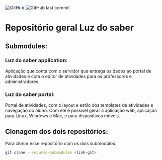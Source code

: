 ![GitHub](https://img.shields.io/github/license/lmedesenvolvimento/luz-do-saber) ![GitHub last commit](https://img.shields.io/github/last-commit/lmedesenvolvimento/luz-do-saber)
# Repositório geral Luz do saber

## Submodules: 

### Luz do saber application:

Aplicação que conta com o servidor que entrega os dados ao portal de atividades e com o editor de atividades para os professores e administradores.

### Luz do saber portal:

Portal de atividades, com o layout e estilo dos templates de atividades e navegação do aluno. Com ele é possível gerar a aplicação web, aplicação para Linux, Windows e Mac, e para dispositivos móveis.

## Clonagem dos dois repositórios:

Para clonar esse repositório com os dois submodulos:
```sh
git clone --recurse-submodules <link-git>
```


